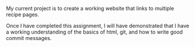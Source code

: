 My current project is to create a working website that links to 
multiple recipe pages.

Once I have completed this assignment, I will have demonstrated that I 
have a working understanding of the basics of html, git, and how to 
write good commit messages.
